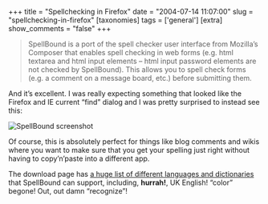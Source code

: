 +++
title = "Spellchecking in Firefox"
date = "2004-07-14 11:07:00"
slug = "spellchecking-in-firefox"
[taxonomies]
tags = ['general']
[extra]
show_comments = "false"
+++

> SpellBound is a port of the spell checker user interface from Mozilla’s Composer that enables spell checking in web forms (e.g. html textarea and html input elements – html input password elements are not checked by SpellBound). This allows you to spell check forms (e.g. a comment on a message board, etc.) before submitting them.

And it’s excellent. I was really expecting something that looked like the Firefox and IE current “find” dialog and I was pretty surprised to instead see this:

![SpellBound screenshot](http://philwilson.org/images/spellbound-screenshot.png "SpellBound screenshot")

Of course, this is absolutely perfect for things like blog comments and wikis where you want to make sure that you get your spelling just right without having to copy’n’paste into a different app.

The download page has [a huge list of different languages and dictionaries](http://www.exchangecode.com/spellbound/#installation) that SpellBound can support, including, **hurrah!**, UK English! “color” begone! Out, out damn “recognize”!
